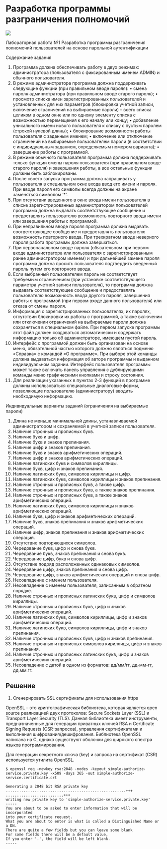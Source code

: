 # Разработка программы  разграничения полномочий 

![](https://habrastorage.org/webt/ru/ds/z1/rudsz1ejm9bhyxigaszc51pe7uw.png)

Лабораторная работа №1
Разработка программы  разграничения полномочий пользователей на основе парольной аутентификации

Содержание задания
1.	Программа должна обеспечивать работу в двух режимах: администратора (пользователя с фиксированным именем ADMIN) и обычного пользователя.
2.	В режиме администратора программа должна поддерживать следующие функции (при правильном вводе пароля):
•	смена пароля администратора (при правильном вводе старого пароля);
•	просмотр списка имен зарегистрированных пользователей и установленных для них параметров (блокировка учетной записи, включение ограничений на выбираемые пароли) – всего списка целиком в одном окне или по одному элементу списка с возможностью перемещения к его началу или концу;
•	добавление уникального имени нового пользователя к списку с пустым паролем (строкой нулевой длины);
•	блокирование возможности работы пользователя с заданным именем;
•	включение или отключение ограничений на выбираемые пользователем пароли (в соответствии с индивидуальным заданием, определяемым номером варианта);
•	завершение работы с программой.
3.	В режиме обычного пользователя программа должна поддерживать только функции смены пароля пользователя (при правильном вводе старого пароля) и завершения работы, а все остальные функции должны быть заблокированы.
4.	После своего запуска программа должна запрашивать у пользователя в специальном окне входа ввод его имени и пароля. При вводе пароля его символы всегда должны на экране заменяться символом ‘*’.
5.	При отсутствии введенного в окне входа имени пользователя в списке зарегистрированных администратором пользователей программа должна выдавать соответствующее сообщение и предоставлять пользователю возможность повторного ввода имени или завершения работы с программой.
6.	При неправильном вводе пароля программа должна выдавать соответствующее сообщение и предоставлять пользователю возможность повторного ввода. При трехкратном вводе неверного пароля работа программы должна завершаться.
7.	При первоначальном вводе пароля (обязательном при первом входе администратора или пользователя с зарегистрированным ранее администратором именем) и при дальнейшей замене пароля программа должна просить пользователя подтвердить введенный пароль путем его повторного ввода.
8.	Если выбранный пользователем пароль не соответствует требуемым ограничениям (при установке соответствующего параметра учетной записи пользователя), то программа должна выдавать соответствующее сообщение и предоставлять пользователю возможность ввода другого пароля, завершения работы с программой (при первом входе данного пользователя) или отказа от смены пароля.
9.	Информация о зарегистрированных пользователях, их паролях, отсутствии блокировки их работы с программой, а также включении или отключении ограничений на выбираемые пароли должна сохраняться в специальном файле. При первом запуске программы этот файл должен создаваться автоматически и содержать информацию только об администраторе, имеющем пустой пароль.
10.	Интерфейс с программой должен быть организован на основе меню, обязательной частью которого должно являться подменю «Справка» с командой «О программе». При выборе этой команды должна выдаваться информация об авторе программы и выданном индивидуальном задании. Интерфейс пользователя программы может также включать панель управления с дублирующими команды меню графическими кнопками и строку состояния.
11.	Для реализации указанных в пунктах 2-3 функций в программе должны использоваться специальные диалоговые формы, позволяющие пользователю (администратору) вводить необходимую информацию.

Индивидуальные варианты заданий (ограничения на выбираемые  пароли)
1.	Длина не меньше минимальной длины, устанавливаемой администратором и сохраняемой в учетной записи пользователя.
2.	Наличие строчных и прописных букв.
3.	Наличие букв и цифр.
4.	Наличие букв и знаков препинания.
5.	Наличие цифр и знаков препинания.
6.	Наличие букв и знаков арифметических операций.
7.	Наличие цифр и знаков арифметических операций.
8.	Наличие латинских букв и символов кириллицы.
9.	Наличие букв, цифр и знаков препинания.
10.	Наличие латинских букв, символов кириллицы и цифр.
11.	Наличие латинских букв, символов кириллицы и знаков препинания.
12.	Наличие строчных и прописных букв, а также цифр.
13.	Наличие строчных и прописных букв, а также знаков препинания.
14.	Наличие строчных и прописных букв, а также знаков арифметических операций.
15.	Наличие латинских букв, символов кириллицы и знаков арифметических операций.
16.	Наличие букв, цифр и знаков арифметических операций.
17.	Наличие букв, знаков препинания и знаков арифметических операций.
18.	Наличие цифр, знаков препинания и знаков арифметических операций.
19.	Отсутствие повторяющихся символов.
20.	Чередование букв, цифр и снова букв.
21.	Чередование букв, знаков препинания  и снова букв.
22.	Чередование цифр, букв и снова цифр.
23.	Отсутствие подряд расположенных одинаковых символов.
24.	Чередование цифр, знаков препинания и снова цифр.
25.	Чередование цифр, знаков арифметических операций и снова цифр.
26.	Несовпадение с именем пользователя.
27.	Несовпадение с именем пользователя, записанным в обратном порядке.
28.	Наличие строчных и прописных латинских букв, цифр и символов кириллицы.
29.	Наличие строчных и прописных букв, цифр и знаков арифметических операций.
30.	Наличие латинских букв, символов кириллицы, цифр и знаков арифметических операций.
31.	Наличие латинских букв, символов кириллицы, цифр и знаков препинания.
32.	Наличие строчных и прописных букв, цифр и знаков препинания.
33.	Наличие строчных и прописных символов кириллицы, цифр и знаков препинания.
34.	Наличие строчных и прописных латинских букв, цифр и знаков арифметических операций.
35.	Несовпадение с датой в одном из форматов: дд/мм/гг, дд-мм-гг, дд.мм.гг.
 
## Решение

1. Сгенерировать SSL сертификаты для использования https

OpenSSL – это криптографическая библиотека, которая является open source реализацией двух протоколов: Secure Sockets Layer (SSL) и Transport Layer Security (TLS). Данная библиотека имеет инструменты, предназначенные для генерации приватных ключей RSA и Certificate Signing Requests (CSR-запросов), управления сертификатами и выполнения шифрования/дешифрования. Библиотека OpenSSL написана на C, однако существуют оболочки для широкого спектра языков программирования.

Для генерации секретного ключа (key) и запроса на сертификат (CSR) используется утилита OpenSSL.

```
$ openssl req -newkey rsa:2048 -nodes -keyout simple-authorize-service.private.key -x509 -days 365 -out simple-authorize-service.certificate.crt

Generating a 2048 bit RSA private key
......................................................+++
..........................+++
writing new private key to 'simple-authorize-service.private.key'
-----
You are about to be asked to enter information that will be incorporated
into your certificate request.
What you are about to enter is what is called a Distinguished Name or a DN.
There are quite a few fields but you can leave some blank
For some fields there will be a default value,
If you enter '.', the field will be left blank.
-----

```

